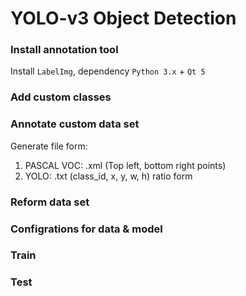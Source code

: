 # YOLO-v3 Object Detection

### Install annotation tool
Install `LabelImg`, dependency `Python 3.x` + `Qt 5`

### Add custom classes

### Annotate custom data set
Generate file form:
1. PASCAL VOC: .xml (Top left, bottom right points)
2. YOLO: .txt (class_id, x, y, w, h) ratio form

### Reform data set

### Configrations for data & model

### Train

### Test
